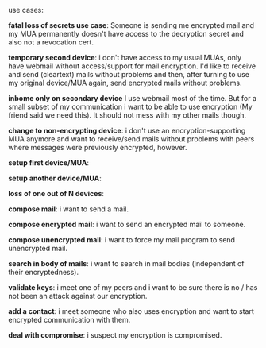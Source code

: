
use cases:

**fatal loss of secrets use case**: Someone is sending me encrypted mail and my MUA permanently doesn't have access to the decryption secret and also not a revocation cert.

**temporary second device**: i don't have access to my usual MUAs,
only have webmail without access/support for mail encryption.
I'd like to receive and send (cleartext) mails without problems
and then, after turning to use my original device/MUA again, 
send encrypted mails without problems.

**inbome only on secondary device** I use webmail most of the time. But for a small subset of my communication i want to be able to use encryption (My friend said we need this). It should not mess with my other mails though.

**change to non-encrypting device**: i don't use an
encryption-supporting MUA anymore and want to receive/send mails without
problems with peers where messages were previously encrypted, however.

**setup first device/MUA**:  

**setup another device/MUA**:

**loss of one out of N devices**:

**compose mail**: i want to send a mail.

**compose encrypted mail**: i want to send an encrypted mail 
to someone.

**compose unencrypted mail**: i want to force my mail program to send unencrypted mail. 

**search in body of mails**: i want to search in mail bodies (independent of their encryptedness).

**validate keys**: i meet one of my peers and i want to be sure there is no / has not been an attack against our encryption.

**add a contact**: i meet someone who also uses encryption and want to start encrypted communication with them.

**deal with compromise**: i suspect my encryption is compromised. 




